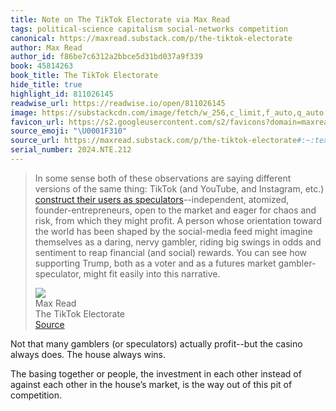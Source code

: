 ```yaml
---
title: Note on The TikTok Electorate via Max Read
tags: political-science capitalism social-networks competition
canonical: https://maxread.substack.com/p/the-tiktok-electorate
author: Max Read
author_id: f86be7c6312a2bbce5d31bd037a9f339
book: 45814263
book_title: The TikTok Electorate
hide_title: true
highlight_id: 811026145
readwise_url: https://readwise.io/open/811026145
image: https://substackcdn.com/image/fetch/w_256,c_limit,f_auto,q_auto:good,fl_progressive:steep/https%3A%2F%2Fbucketeer-e05bbc84-baa3-437e-9518-adb32be77984.s3.amazonaws.com%2Fpublic%2Fimages%2Fe157862e-36d4-4924-873b-8c3188451631_1280x1280.png
favicon_url: https://s2.googleusercontent.com/s2/favicons?domain=maxread.substack.com
source_emoji: "\U0001F310"
source_url: https://maxread.substack.com/p/the-tiktok-electorate#:~:text=In%20some%20sense,into%20this%20narrative.
serial_number: 2024.NTE.212
---
```

> In some sense both of these observations are saying different versions of the same thing: TikTok (and YouTube, and Instagram, etc.) [construct their users as speculators](https://maxread.substack.com/p/web3-as-a-speculative-community)--independent, atomized, founder-entrepreneurs, open to the market and eager for chaos and risk, from which they might profit. A person whose orientation toward the world has been shaped by the social-media feed might imagine themselves as a daring, nervy gambler, riding big swings in odds and sentiment to reap financial (and social) rewards. You can see how supporting Trump, both as a voter and as a futures market gambler-speculator, might fit easily into this narrative.
> <div class="quoteback-footer"><div class="quoteback-avatar"><img class="mini-favicon" src="https://s2.googleusercontent.com/s2/favicons?domain=maxread.substack.com"></div><div class="quoteback-metadata"><div class="metadata-inner"><span style="display:none">FROM:</span><div aria-label="Max Read" class="quoteback-author"> Max Read</div><div aria-label="The TikTok Electorate" class="quoteback-title"> The TikTok Electorate</div></div></div><div class="quoteback-backlink"><a target="_blank" aria-label="go to the full text of this quotation" rel="noopener" href="https://maxread.substack.com/p/the-tiktok-electorate#:~:text=In%20some%20sense,into%20this%20narrative." class="quoteback-arrow"> Source</a></div></div>

Not that many gamblers (or speculators) actually profit--but the casino always does. The house always wins. 

The basing together or people, the investment in each other instead of against each other in the house’s market, is the way out of this pit of competition. 